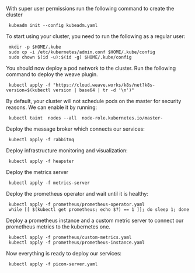 
With super user permissions run the following command to create the cluster
```shell
 kubeadm init --config kubeadm.yaml
```

To start using your cluster, you need to run the following as a regular user:
```shell
 mkdir -p $HOME/.kube
 sudo cp -i /etc/kubernetes/admin.conf $HOME/.kube/config
 sudo chown $(id -u):$(id -g) $HOME/.kube/config
```

You should now deploy a pod network to the cluster. Run the following command to deploy the weave plugin.
```shell
 kubectl apply -f "https://cloud.weave.works/k8s/net?k8s-version=$(kubectl version | base64 | tr -d '\n')"
```
By default, your cluster will not schedule pods on the master for security reasons. We can enable it by running:
```shell
 kubectl taint  nodes --all  node-role.kubernetes.io/master-
```

Deploy the message broker which connects our services:
```shell
 kubectl apply -f rabbitmq
```

Deploy infrastructure monitoring and visualization:
```shell
 kubectl apply -f heapster
```

Deploy the metrics server
```shell
 kubectl apply -f metrics-server
```

Deploy the prometheus operator and wait until it is healthy:
```shell
 kubectl apply -f prometheus/prometheus-operator.yaml
 while [[ $(kubectl get prometheus; echo $?) == 1 ]]; do sleep 1; done
```
Deploy a prometheus instance and a custom metric server to connect our prometheus metrics to the kubernetes one. 
```shell
 kubectl apply -f prometheus/custom-metrics.yaml
 kubectl apply -f prometheus/prometheus-instance.yaml
```
Now everything is ready to deploy our services:
```shell
 kubectl apply -f picom-server.yaml
```

